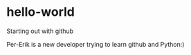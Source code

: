 # hello-world
Starting out with github

Per-Erik is a new developer trying to learn github and Python:)
